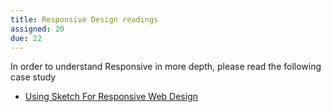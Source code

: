 ```yaml
---
title: Responsive Design readings
assigned: 20
due: 22
---
```


In order to understand Responsive in more depth, please read the following case study 

- [Using Sketch For Responsive Web Design](https://www.smashingmagazine.com/2015/04/using-sketch-for-responsive-web-design-case-study/)
